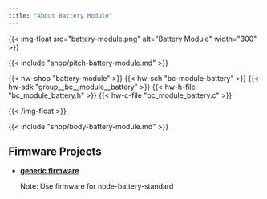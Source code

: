 ```yaml
---
title: "About Battery Module"
---
```


{{< img-float src="battery-module.png" alt="Battery Module" width="300" >}}

{{< include "shop/pitch-battery-module.md" >}}

{{< hw-shop "battery-module" >}}
{{< hw-sch "bc-module-battery" >}}
{{< hw-sdk "group__bc__module__battery" >}}
{{< hw-h-file "bc_module_battery.h" >}}
{{< hw-c-file "bc_module_battery.c" >}}

{{< /img-float >}}

{{< include "shop/body-battery-module.md" >}}

## Firmware Projects

* [**generic firmware**](https://github.com/bigclownlabs/bcf-generic-node/releases)

    Note: Use firmware for node-battery-standard


